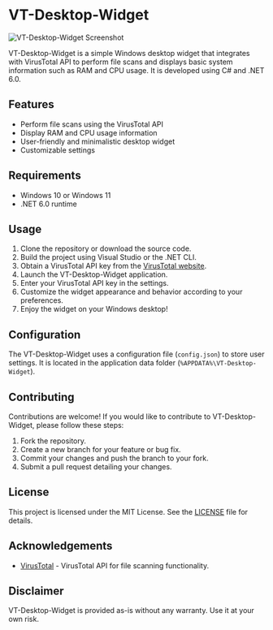 # VT-Desktop-Widget

![VT-Desktop-Widget Screenshot](screenshot.png)

VT-Desktop-Widget is a simple Windows desktop widget that integrates with VirusTotal API to perform file scans and displays basic system information such as RAM and CPU usage. It is developed using C# and .NET 6.0.

## Features

- Perform file scans using the VirusTotal API
- Display RAM and CPU usage information
- User-friendly and minimalistic desktop widget
- Customizable settings

## Requirements

- Windows 10 or Windows 11
- .NET 6.0 runtime

## Usage

1. Clone the repository or download the source code.
2. Build the project using Visual Studio or the .NET CLI.
3. Obtain a VirusTotal API key from the [VirusTotal website](https://www.virustotal.com).
4. Launch the VT-Desktop-Widget application.
5. Enter your VirusTotal API key in the settings.
6. Customize the widget appearance and behavior according to your preferences.
7. Enjoy the widget on your Windows desktop!

## Configuration

The VT-Desktop-Widget uses a configuration file (`config.json`) to store user settings. It is located in the application data folder (`%APPDATA%\VT-Desktop-Widget`).

## Contributing

Contributions are welcome! If you would like to contribute to VT-Desktop-Widget, please follow these steps:

1. Fork the repository.
2. Create a new branch for your feature or bug fix.
3. Commit your changes and push the branch to your fork.
4. Submit a pull request detailing your changes.

## License

This project is licensed under the MIT License. See the [LICENSE](LICENSE) file for details.

## Acknowledgements

- [VirusTotal](https://www.virustotal.com) - VirusTotal API for file scanning functionality.

## Disclaimer

VT-Desktop-Widget is provided as-is without any warranty. Use it at your own risk.

